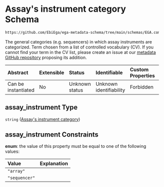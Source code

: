 # Assay's instrument category Schema

```txt
https://github.com/EbiEga/ega-metadata-schema/tree/main/schemas/EGA.common-definitions.json#/definitions/assay_technology_descriptor/properties/assay_instrument
```

The general categories (e.g. sequencers) in which assay instruments are categorized. Term chosen from a list of controlled vocabulary (CV). If you cannot find your term in the CV list, please create an issue at our [metadata GitHub repository](https://github.com/EbiEga/ega-metadata-schema) proposing its addition.

| Abstract            | Extensible | Status         | Identifiable            | Custom Properties | Additional Properties | Access Restrictions | Defined In                                                                                           |
| :------------------ | :--------- | :------------- | :---------------------- | :---------------- | :-------------------- | :------------------ | :--------------------------------------------------------------------------------------------------- |
| Can be instantiated | No         | Unknown status | Unknown identifiability | Forbidden         | Allowed               | none                | [EGA.common-definitions.json\*](../../../schemas/EGA.common-definitions.json "open original schema") |

## assay\_instrument Type

`string` ([Assay's instrument category](ega-12-definitions-assay-technology-properties-assays-instrument-category.md))

## assay\_instrument Constraints

**enum**: the value of this property must be equal to one of the following values:

| Value         | Explanation |
| :------------ | :---------- |
| `"array"`     |             |
| `"sequencer"` |             |
